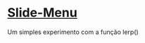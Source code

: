 # [Slide-Menu](https://zepetomorro.github.io/Slide-Menu/)
Um simples experimento com a função lerp()
